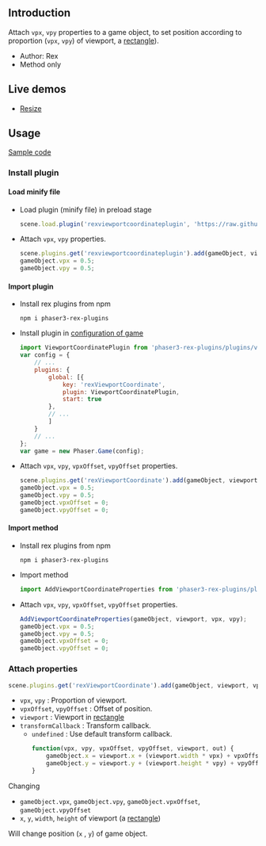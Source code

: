 ## Introduction

Attach `vpx`, `vpy` properties to a game object, to set position according to proportion (`vpx`, `vpy`) of viewport, a [rectangle](geom-rectangle.md)).

- Author: Rex
- Method only

## Live demos

- [Resize](https://codepen.io/rexrainbow/pen/rNJwGOp)

## Usage

[Sample code](https://github.com/rexrainbow/phaser3-rex-notes/blob/master/examples/viewport-coordinate)

### Install plugin

#### Load minify file

- Load plugin (minify file) in preload stage
    ```javascript
    scene.load.plugin('rexviewportcoordinateplugin', 'https://raw.githubusercontent.com/rexrainbow/phaser3-rex-notes/master/dist/rexviewportcoordinateplugin.min.js', true);
    ```
- Attach `vpx`, `vpy` properties.
    ```javascript
    scene.plugins.get('rexviewportcoordinateplugin').add(gameObject, viewport, vpx, vpy);
    gameObject.vpx = 0.5;
    gameObject.vpy = 0.5;
    ```

#### Import plugin

- Install rex plugins from npm
    ```
    npm i phaser3-rex-plugins
    ```
- Install plugin in [configuration of game](game.md#configuration)
    ```javascript
    import ViewportCoordinatePlugin from 'phaser3-rex-plugins/plugins/viewportcoordinate-plugin.js';
    var config = {
        // ...
        plugins: {
            global: [{
                key: 'rexViewportCoordinate',
                plugin: ViewportCoordinatePlugin,
                start: true
            },
            // ...
            ]
        }
        // ...
    };
    var game = new Phaser.Game(config);
    ```
- Attach `vpx`, `vpy`, `vpxOffset`, `vpyOffset` properties.
    ```javascript
    scene.plugins.get('rexViewportCoordinate').add(gameObject, viewport, vpx, vpy);
    gameObject.vpx = 0.5;
    gameObject.vpy = 0.5;
    gameObject.vpxOffset = 0;
    gameObject.vpyOffset = 0;
    ```

#### Import method

- Install rex plugins from npm
    ```
    npm i phaser3-rex-plugins
    ```
- Import method
    ```javascript
    import AddViewportCoordinateProperties from 'phaser3-rex-plugins/plugins/viewportcoordinate.js';
    ```
- Attach `vpx`, `vpy`, `vpxOffset`, `vpyOffset` properties.
    ```javascript
    AddViewportCoordinateProperties(gameObject, viewport, vpx, vpy);
    gameObject.vpx = 0.5;
    gameObject.vpy = 0.5;
    gameObject.vpxOffset = 0;
    gameObject.vpyOffset = 0;
    ```

### Attach properties

```javascript
scene.plugins.get('rexViewportCoordinate').add(gameObject, viewport, vpx, vpy, transformCallback);
```

- `vpx`, `vpy` : Proportion of viewport.
- `vpxOffset`, `vpyOffset` : Offset of position.
- `viewport` : Viewport in [rectangle](geom-rectangle.md)
- `transformCallback` : Transform callback.
    - `undefined` : Use default transform callback.
        ```javascript
        function(vpx, vpy, vpxOffset, vpyOffset, viewport, out) {
            gameObject.x = viewport.x + (viewport.width * vpx) + vpxOffset;
            gameObject.y = viewport.y + (viewport.height * vpy) + vpyOffset;
        }
        ```

Changing 

- `gameObject.vpx`, `gameObject.vpy`, `gameObject.vpxOffset`, `gameObject.vpyOffset`
- `x`, `y`, `width`, `height` of viewport (a [rectangle](geom-rectangle.md))

Will change position (`x` , `y`) of game object.